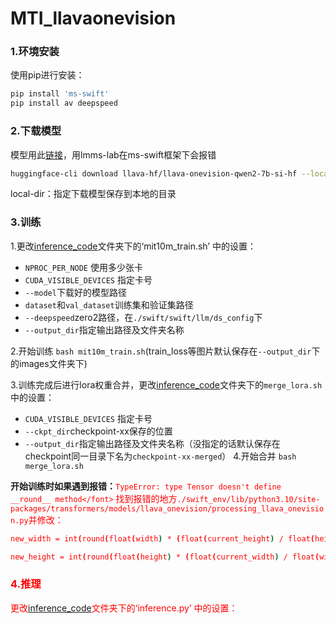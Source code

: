 # MTI_llavaonevision

### 1.环境安装
使用pip进行安装：
```bash
pip install 'ms-swift'
pip install av deepspeed
```
### 2.下载模型
模型用此[链接](https://huggingface.co/llava-hf/llava-onevision-qwen2-7b-si-hf)，用lmms-lab在ms-swift框架下会报错  
```bash
huggingface-cli download llava-hf/llava-onevision-qwen2-7b-si-hf --local-dir ./llava-hf/llava-onevision-qwen2-7b-si-hf
```
local-dir：指定下载模型保存到本地的目录
### 3.训练
1.更改[inference_code](https://github.com/magfox26/MTI_llavaonevision/tree/main/inference_code)文件夹下的‘mit10m_train.sh’ 中的设置：  
- `NPROC_PER_NODE` 使用多少张卡
- `CUDA_VISIBLE_DEVICES` 指定卡号
- `--model`下载好的模型路径
- `dataset`和`val_dataset`训练集和验证集路径
- `--deepspeed`zero2路径，在`./swift/swift/llm/ds_config`下
- `--output_dir`指定输出路径及文件夹名称

2.开始训练 `bash mit10m_train.sh`(train_loss等图片默认保存在`--output_dir`下的images文件夹下)  

3.训练完成后进行lora权重合并，更改[inference_code](https://github.com/magfox26/MTI_llavaonevision/tree/main/inference_code)文件夹下的`merge_lora.sh`中的设置：  

- `CUDA_VISIBLE_DEVICES` 指定卡号
- `--ckpt_dir`checkpoint-xx保存的位置
- `--output_dir`指定输出路径及文件夹名称（没指定的话默认保存在checkpoint同一目录下名为`checkpoint-xx-merged`）
4.开始合并 `bash merge_lora.sh`

**开始训练时如果遇到报错：**<font color="red">`TypeError: type Tensor doesn't define __round__ method</font>`
找到报错的地方`./swift_env/lib/python3.10/site-packages/transformers/models/llava_onevision/processing_llava_onevision.py`并修改：  
```bash
new_width = int(round(float(width) * (float(current_height) / float(height)), 7))
```
```bash
new_height = int(round(float(height) * (float(current_width) / float(width)), 7))
```
### 4.推理
更改[inference_code](https://github.com/magfox26/MTI_llavaonevision/tree/main/inference_code)文件夹下的‘inference.py’ 中的设置： 




